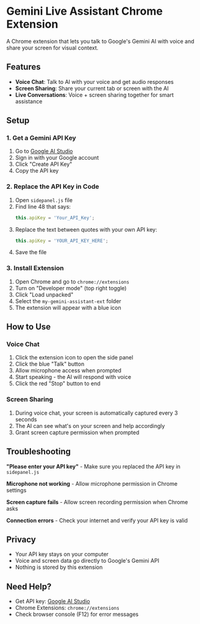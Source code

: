 # Gemini Live Assistant Chrome Extension

A Chrome extension that lets you talk to Google's Gemini AI with voice and share your screen for visual context.

## Features

- **Voice Chat**: Talk to AI with your voice and get audio responses
- **Screen Sharing**: Share your current tab or screen with the AI
- **Live Conversations**: Voice + screen sharing together for smart assistance

## Setup

### 1. Get a Gemini API Key
1. Go to [Google AI Studio](https://makersuite.google.com/app/apikey)
2. Sign in with your Google account
3. Click "Create API Key"
4. Copy the API key

### 2. Replace the API Key in Code
1. Open `sidepanel.js` file
2. Find line 48 that says:
   ```javascript
   this.apiKey = 'Your_API_Key';
   ```
3. Replace the text between quotes with your own API key:
   ```javascript
   this.apiKey = 'YOUR_API_KEY_HERE';
   ```
4. Save the file

### 3. Install Extension
1. Open Chrome and go to `chrome://extensions`
2. Turn on "Developer mode" (top right toggle)
3. Click "Load unpacked"
4. Select the `my-gemini-assistant-ext` folder
5. The extension will appear with a blue icon

## How to Use

### Voice Chat
1. Click the extension icon to open the side panel
2. Click the blue "Talk" button
3. Allow microphone access when prompted
4. Start speaking - the AI will respond with voice
5. Click the red "Stop" button to end

### Screen Sharing
1. During voice chat, your screen is automatically captured every 3 seconds
2. The AI can see what's on your screen and help accordingly
3. Grant screen capture permission when prompted

## Troubleshooting

**"Please enter your API key"** - Make sure you replaced the API key in `sidepanel.js`

**Microphone not working** - Allow microphone permission in Chrome settings

**Screen capture fails** - Allow screen recording permission when Chrome asks

**Connection errors** - Check your internet and verify your API key is valid

## Privacy

- Your API key stays on your computer
- Voice and screen data go directly to Google's Gemini API
- Nothing is stored by this extension

## Need Help?

- Get API key: [Google AI Studio](https://makersuite.google.com/app/apikey)
- Chrome Extensions: `chrome://extensions`
- Check browser console (F12) for error messages 